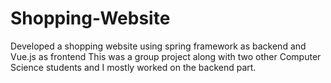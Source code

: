 # Shopping-Website

Developed a shopping website using spring framework as backend and Vue.js as frontend
This was a group project along with two other Computer Science students and I mostly worked on the backend part.
